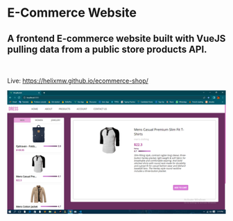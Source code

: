 # E-Commerce Website
## A frontend E-commerce website built with VueJS pulling data from a public store products API.
 <br><br>Live: https://helixmw.github.io/ecommerce-shop/
 
<img src="./src/assets/proj2.png"/>
 
